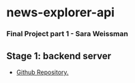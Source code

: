 # news-explorer-api
### Final Project part 1 - Sara Weissman

## Stage 1: backend server

* [Github Repository.](https://github.com/SaraW011/news-explorer-api/tree/stage-1)
